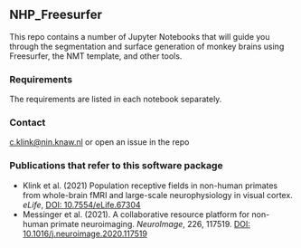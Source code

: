 ## NHP_Freesurfer
This repo contains a number of Jupyter Notebooks that will guide you through the segmentation and surface generation of monkey brains using Freesurfer, the NMT template, and other tools.

### Requirements
The requirements are listed in each notebook separately.

### Contact
c.klink@nin.knaw.nl
or open an issue in the repo

### Publications that refer to this software package
- Klink et al. (2021) Population receptive fields in non-human primates from whole-brain fMRI and large-scale neurophysiology in visual cortex. *eLife*, [DOI: 10.7554/eLife.67304](https://doi.org/10.7554/eLife.67304)        
- Messinger et al. (2021). A collaborative resource platform for non-human primate neuroimaging. *NeuroImage*, 226, 117519. [DOI: 10.1016/j.neuroimage.2020.117519](https://doi.org/10.1016/j.neuroimage.2020.117519)
